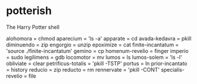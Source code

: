 # potterish
The Harry Potter shell

alohomora = chmod
aparecium = 'ls -a'
apparate = cd
avada-kedavra = pkill
diminuendo = zip
engorgio = unzip
epoximize = cat
finite-incantatum = 'source ./finite-incantatum'
gemino = cp
homenum-revelio = finger
imperio = sudo
legilimens = gdb
locomotor = mv
lumos = ls
lumos-solem = 'ls -l'
obliviate = clear
petrificus-totalis = 'pkill -TSTP'
portus = ln
prior-incantato = history
reducio = zip
reducto = rm
rennervate = 'pkill -CONT'
specialis-revelio = file
